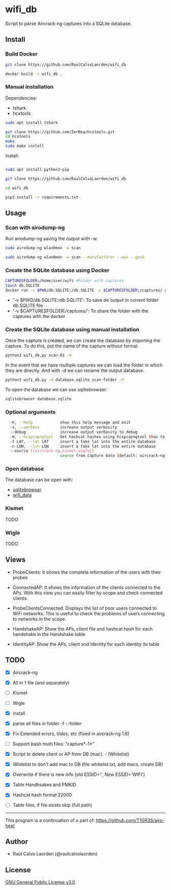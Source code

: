 # wifi_db
Script to parse Aircrack-ng captures into a SQLite database.

## Install


### Build Docker

``` bash
git clone https://github.com/RaulCalvoLaorden/wifi_db

docker build -t wifi_db .
```

### Manual installation

Dependencies:

- tshark
- hcxtools

``` bash
sudo apt install tshark

git clone https://github.com/ZerBea/hcxtools.git
cd hcxtools
make 
sudo make install

```

Install: 

``` bash

sudo apt install python3-pip

git clone https://github.com/RaulCalvoLaorden/wifi_db

cd wifi_db

pip3 install -r requirements.txt 

```

## Usage

### Scan with airodump-ng

Run airodump-ng saving the output with -w:

``` bash
sudo airodump-ng wlan0mon -w scan
```

``` bash
sudo airodump-ng wlan0mon -w scan --manufacturer --wps --gpsd
```

### Create the SQLite database using Docker

``` bash
CAPTURESFOLDER=/home/user/wifi #Folder with captures
touch db.SQLITE
docker run -v $PWD/db.SQLITE:/db.SQLITE -v $CAPTURESFOLDER:/captures/ wifi_db -H
```

- '-v $PWD/db.SQLITE:/db.SQLITE': To save de output in current folder db.SQLITE file
- '-v $CAPTURESFOLDER:/captures/': To share the folder with the captures with the docker

### Create the SQLite database using manual installation

Once the capture is created, we can create the database by importing the capture. To do this, put the name of the capture without format.

``` bash
python3 wifi_db.py scan-01 -H
```

In the event that we have multiple captures we can load the folder in which they are directly. And with -d we can rename the output database.

``` bash
python3 wifi_db.py -d database.sqlite scan-folder -H
```

To open the database we can use sqlitebrowser:

``` bash
sqlitebrowser database.sqlite
```

### Optional arguments

``` bash
  -h, --help            show this help message and exit
  -v, --verbose         increase output verbosity
  --debug               increase output verbosity to debug
  -H, --hcxpcapngtool   Get hashcat hashes using hcxpcapngtool (has to be installed)
  -t LAT, --lat LAT     insert a fake lat into the entire database
  -n LON, --lon LON     insert a fake lat into the entire database
  --source [{aircrack-ng,kismet,wigle}]
                        source from capture data (default: aircrack-ng) 
```

### Open database

The database can be open with:
- [sqlitebrowser](https://sqlitebrowser.org/)
- [wifi_data](https://github.com/RaulCalvoLaorden/wifi_data)

### Kismet

TODO

### Wigle

TODO

## Views

- ProbeClients: It shows the complete information of the users with their probes

- ConnectedAP: It shows the information of the clients connected to the APs. With this view you can easily filter by scope and check connected clients.

- ProbeClientsConnected: Displays the list of poor users connected to WiFi networks. This is useful to check the problems of users connecting to networks in the scope.

- HandshakeAP: Show the APs, client file and hashcat hash for each handshake in the Handshake table

- IdentityAP: Show the APs, client and Identity for each identity its table

## TODO

- [X] Aircrack-ng

- [X] All in 1 file (and separately)

- [ ] Kismet

- [ ] Wigle

- [X] install 

- [X] parse all files in folder -f --folder

- [X] Fix Extended errors, tildes, etc (fixed in aircrack-ng 1.6)

- [ ] Support bash multi files: "capture*-1*"

- [X] Script to delete client or AP from DB (mac). - (Whitelist)

- [X] Whitelist to don't add mac to DB (file whitelist.txt, add macs, create DB)

- [X] Overwrite if there is new info (old ESSID='', New ESSID='WIFI')

- [X] Table Handhsakes and PMKID

- [x] Hashcat hash format 22000

- [ ] Table files, if file exists skip (full path)

---------

This program is a continuation of a part of: https://github.com/T1GR3S/airo-heat

## Author

- Raúl Calvo Laorden (@raulcalvolaorden)

## License

[GNU General Public License v3.0](https://github.com/RaulCalvoLaorden/wifi_db/blob/master/LICENSE)
